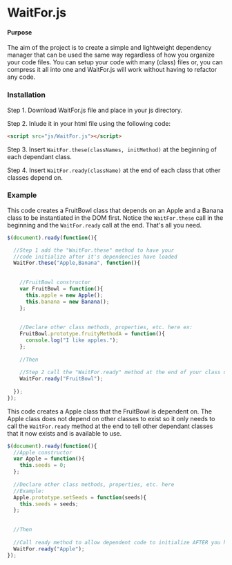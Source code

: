 WaitFor.js
==========

#### Purpose ####

The aim of the project is to create a simple and lightweight dependency manager that can be used the same way regardless of how you organize your code files. You can setup your code with many (class) files or, you can compress it all into one and WaitFor.js will work without having to refactor any code.


### Installation ###
Step 1. Download WaitFor.js file and place in your js directory. 

Step 2. Inlude it in your html file using the following code:
```html
<script src="js/WaitFor.js"></script>
```
Step 3. Insert `WaitFor.these(classNames, initMethod)` at the beginning of each dependant class.

Step 4. Insert `WaitFor.ready(className)` at the end of each class that other classes depend on.

### Example ###

This code creates a FruitBowl class that depends on an Apple and a Banana class to be instantiated in the DOM first. Notice the `WaitFor.these` call in the beginning and the `WaitFor.ready` call at the end. That's all you need.

```js
$(document).ready(function(){

  //Step 1 add the "WaitFor.these" method to have your 
  //code initialize after it's dependencies have loaded
  WaitFor.these("Apple,Banana", function(){
    
    
    //FruitBowl constructor
    var FruitBowl = function(){
      this.apple = new Apple();
      this.banana = new Banana();
    };
    
    
    //Declare other class methods, properties, etc. here ex:
    FruitBowl.prototype.fruityMethodA = function(){
      console.log("I like apples.");
    };
    
    //Then
    
    //Step 2 call the "WaitFor.ready" method at the end of your class declaration to initialize any dependant classes
    WaitFor.ready("FruitBowl");
    
  });
});
```

This code creates a Apple class that the FruitBowl is dependent on. The Apple class does not depend on other classes to exist so it only needs to call the `WaitFor.ready` method at the end to tell other dependant classes that it now exists and is available to use.

```js
$(document).ready(function(){
  //Apple constructor
  var Apple = function(){
    this.seeds = 0;
  };
  
  //Declare other class methods, properties, etc. here
  //Example:
  Apple.prototype.setSeeds = function(seeds){
    this.seeds = seeds;
  };
  
  
  //Then
  
  //Call ready method to allow dependent code to initialize AFTER you have fully declared class methods and properties
  WaitFor.ready("Apple");
});
```
